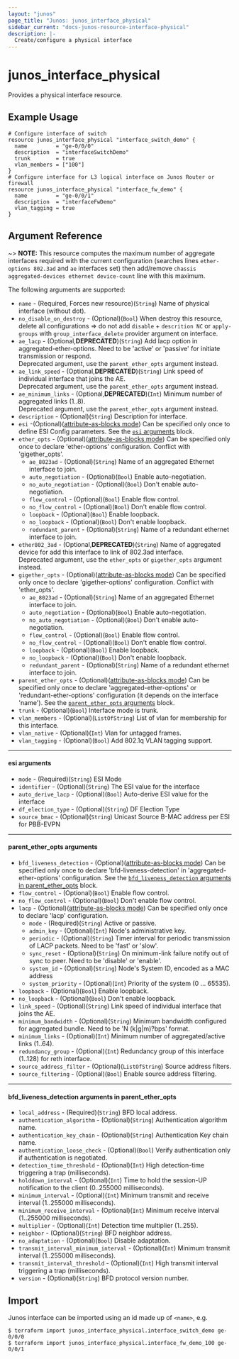 ```yaml
---
layout: "junos"
page_title: "Junos: junos_interface_physical"
sidebar_current: "docs-junos-resource-interface-physical"
description: |-
  Create/configure a physical interface
---
```


# junos_interface_physical

Provides a physical interface resource.

## Example Usage

```hcl
# Configure interface of switch
resource junos_interface_physical "interface_switch_demo" {
  name         = "ge-0/0/0"
  description  = "interfaceSwitchDemo"
  trunk        = true
  vlan_members = ["100"]
}
# Configure interface for L3 logical interface on Junos Router or firewall
resource junos_interface_physical "interface_fw_demo" {
  name         = "ge-0/0/1"
  description  = "interfaceFwDemo"
  vlan_tagging = true
}
```

## Argument Reference

~> **NOTE:** This resource computes the maximum number of aggregate interfaces required with the current configuration (searches lines `ether-options 802.3ad` and `ae` interfaces set) then add/remove `chassis aggregated-devices ethernet device-count` line with this maximum.

The following arguments are supported:

* `name` - (Required, Forces new resource)(`String`) Name of physical interface (without dot).
* `no_disable_on_destroy` - (Optional)(`Bool`) When destroy this resource, delete all configurations => do not add `disable` + `descrition NC` or `apply-groups` with `group_interface_delete` provider argument on interface.
* `ae_lacp` - (Optional,**DEPRECATED**)(`String`) Add lacp option in aggregated-ether-options. Need to be 'active' or 'passive' for initiate transmission or respond.  
Deprecated argument, use the `parent_ether_opts` argument instead.
* `ae_link_speed` - (Optional,**DEPRECATED**)(`String`) Link speed of individual interface that joins the AE.  
Deprecated argument, use the `parent_ether_opts` argument instead.
* `ae_minimum_links` - (Optional,**DEPRECATED**)(`Int`) Minimum number of aggregated links (1..8).  
Deprecated argument, use the `parent_ether_opts` argument instead.
* `description` - (Optional)(`String`) Description for interface.
* `esi` -(Optional)([attribute-as-blocks mode](https://www.terraform.io/docs/configuration/attr-as-blocks.html)) Can be specified only once to define ESI Config parameters. See the [`esi` arguments](#esi-arguments) block.
* `ether_opts` - (Optional)([attribute-as-blocks mode](https://www.terraform.io/docs/configuration/attr-as-blocks.html)) Can be specified only once to declare 'ether-options' configuration. Conflict with 'gigether_opts'.
  * `ae_8023ad` - (Optional)(`String`) Name of an aggregated Ethernet interface to join.
  * `auto_negotiation` - (Optional)(`Bool`) Enable auto-negotiation.
  * `no_auto_negotiation` - (Optional)(`Bool`) Don't enable auto-negotiation.
  * `flow_control` - (Optional)(`Bool`) Enable flow control.
  * `no_flow_control` - (Optional)(`Bool`) Don't enable flow control.
  * `loopback` - (Optional)(`Bool`) Enable loopback.
  * `no_loopback` - (Optional)(`Bool`) Don't enable loopback.
  * `redundant_parent` - (Optional)(`String`) Name of a redundant ethernet interface to join.
* `ether802_3ad` - (Optional,**DEPRECATED**)(`String`) Name of aggregated device for add this interface to link of 802.3ad interface.  
Deprecated argument, use the `ether_opts` or `gigether_opts` argument instead.
* `gigether_opts` - (Optional)([attribute-as-blocks mode](https://www.terraform.io/docs/configuration/attr-as-blocks.html)) Can be specified only once to declare 'gigether-options' configuration. Conflict with 'ether_opts'.
  * `ae_8023ad` - (Optional)(`String`) Name of an aggregated Ethernet interface to join.
  * `auto_negotiation` - (Optional)(`Bool`) Enable auto-negotiation.
  * `no_auto_negotiation` - (Optional)(`Bool`) Don't enable auto-negotiation.
  * `flow_control` - (Optional)(`Bool`) Enable flow control.
  * `no_flow_control` - (Optional)(`Bool`) Don't enable flow control.
  * `loopback` - (Optional)(`Bool`) Enable loopback.
  * `no_loopback` - (Optional)(`Bool`) Don't enable loopback.
  * `redundant_parent` - (Optional)(`String`) Name of a redundant ethernet interface to join.
* `parent_ether_opts` - (Optional)([attribute-as-blocks mode](https://www.terraform.io/docs/configuration/attr-as-blocks.html)) Can be specified only once to declare 'aggregated-ether-options' or 'redundant-ether-options' configuration (it depends on the interface 'name'). See the [`parent_ether_opts` arguments](#parent_ether_opts-arguments) block.
* `trunk` - (Optional)(`Bool`) Interface mode is trunk.
* `vlan_members` - (Optional)(`ListOfString`) List of vlan for membership for this interface.
* `vlan_native` - (Optional)(`Int`) Vlan for untagged frames.
* `vlan_tagging` - (Optional)(`Bool`) Add 802.1q VLAN tagging support.

---
#### esi arguments
* `mode` - (Required)(`String`) ESI Mode
* `identifier` - (Optional)(`String`) The ESI value for the interface
* `auto_derive_lacp` - (Optional)(`Bool`) Auto-derive ESI value for the interface
* `df_election_type` - (Optional)(`String`) DF Election Type
* `source_bmac` - (Optional)(`String`) Unicast Source B-MAC address per ESI for PBB-EVPN

---
#### parent_ether_opts arguments
* `bfd_liveness_detection` - (Optional)([attribute-as-blocks mode](https://www.terraform.io/docs/configuration/attr-as-blocks.html)) Can be specified only once to declare 'bfd-liveness-detection' in 'aggregated-ether-options' configuration. See the [`bfd_liveness_detection` arguments in parent_ether_opts](#bfd_liveness_detection-arguments-in-parent_ether_opts) block.
* `flow_control` - (Optional)(`Bool`) Enable flow control.
* `no_flow_control` - (Optional)(`Bool`) Don't enable flow control.
* `lacp` - (Optional)([attribute-as-blocks mode](https://www.terraform.io/docs/configuration/attr-as-blocks.html)) Can be specified only once to declare 'lacp' configuration.
  * `mode` - (Required)(`String`) Active or passive.
  * `admin_key` - (Optional)(`Int`) Node's administrative key.
  * `periodic` - (Optional)(`String`) Timer interval for periodic transmission of LACP packets. Need to be 'fast' or 'slow'.
  * `sync_reset` - (Optional)(`String`) On minimum-link failure notify out of sync to peer. Need to be 'disable' or 'enable'.
  * `system_id` - (Optional)(`String`) Node's System ID, encoded as a MAC address
  * `system_priority` - (Optional)(`Int`) Priority of the system (0 ... 65535).
* `loopback` - (Optional)(`Bool`) Enable loopback.
* `no_loopback` - (Optional)(`Bool`) Don't enable loopback.
* `link_speed` - (Optional)(`String`) Link speed of individual interface that joins the AE.
* `minimum_bandwidth` - (Optional)(`String`) Minimum bandwidth configured for aggregated bundle. Need to be 'N (k|g|m)?bps' format.
* `minimum_links` - (Optional)(`Int`) Minimum number of aggregated/active links (1..64).
* `redundancy_group` - (Optional)(`Int`) Redundancy group of this interface (1..128) for reth interface.
* `source_address_filter` - (Optional)(`ListOfString`) Source address filters.
* `source_filtering` - (Optional)(`Bool`) Enable source address filtering.

---
#### bfd_liveness_detection arguments in parent_ether_opts
* `local_address` - (Required)(`String`) BFD local address.
* `authentication_algorithm` - (Optional)(`String`) Authentication algorithm name.
* `authentication_key_chain` - (Optional)(`String`) Authentication Key chain name.
* `authentication_loose_check` - (Optional)(`Bool`) Verify authentication only if authentication is negotiated.
* `detection_time_threshold` - (Optional)(`Int`) High detection-time triggering a trap (milliseconds).
* `holddown_interval` - (Optional)(`Int`) Time to hold the session-UP notification to the client (0..255000 milliseconds).
* `minimum_interval` - (Optional)(`Int`) Minimum transmit and receive interval (1..255000 milliseconds).
* `minimum_receive_interval` - (Optional)(`Int`) Minimum receive interval (1..255000 milliseconds).
* `multiplier` - (Optional)(`Int`) Detection time multiplier (1..255).
* `neighbor` - (Optional)(`String`) BFD neighbor address.
* `no_adaptation` - (Optional)(`Bool`) Disable adaptation.
* `transmit_interval_minimum_interval` - (Optional)(`Int`) Minimum transmit interval (1..255000 milliseconds).
* `transmit_interval_threshold` - (Optional)(`Int`) High transmit interval triggering a trap (milliseconds).
* `version` - (Optional)(`String`) BFD protocol version number.

## Import

Junos interface can be imported using an id made up of `<name>`, e.g.

```
$ terraform import junos_interface_physical.interface_switch_demo ge-0/0/0
$ terraform import junos_interface_physical.interface_fw_demo_100 ge-0/0/1
```
